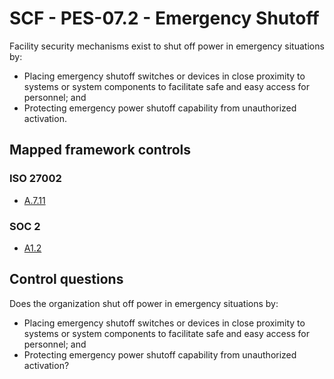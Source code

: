 # SCF - PES-07.2 - Emergency Shutoff
Facility security mechanisms exist to shut off power in emergency situations by:
 - Placing emergency shutoff switches or devices in close proximity to systems or system components to facilitate safe and easy access for personnel; and
 - Protecting emergency power shutoff capability from unauthorized activation.
## Mapped framework controls
### ISO 27002
- [A.7.11](../iso27002/a-7.md#a711)
  
### SOC 2
- [A1.2](../soc2/a12.md)
  
## Control questions
Does the organization shut off power in emergency situations by:
 - Placing emergency shutoff switches or devices in close proximity to systems or system components to facilitate safe and easy access for personnel; and
 - Protecting emergency power shutoff capability from unauthorized activation?
  